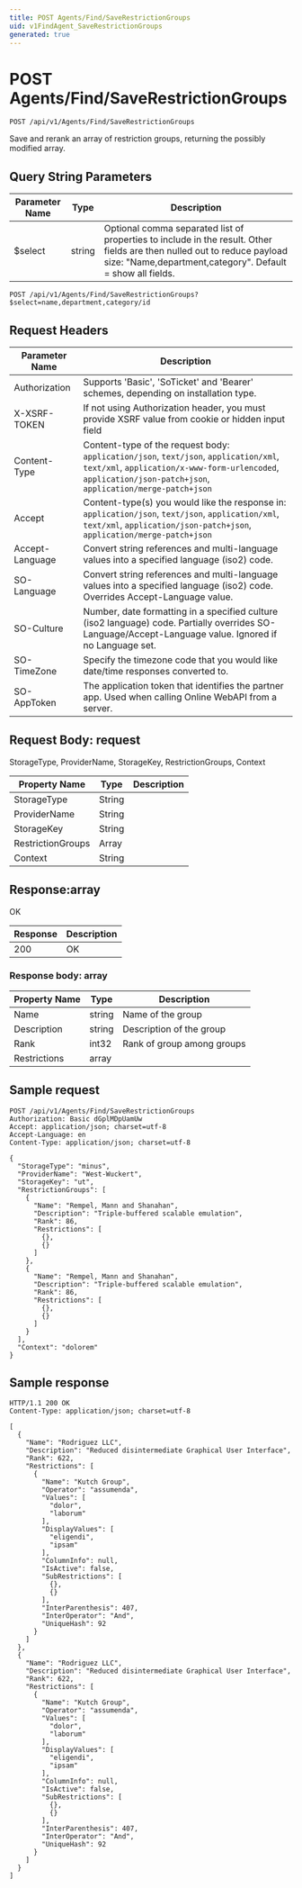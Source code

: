 ```yaml
---
title: POST Agents/Find/SaveRestrictionGroups
uid: v1FindAgent_SaveRestrictionGroups
generated: true
---
```


# POST Agents/Find/SaveRestrictionGroups

```http
POST /api/v1/Agents/Find/SaveRestrictionGroups
```

Save and rerank an array of restriction groups, returning the possibly modified array.







## Query String Parameters

| Parameter Name | Type |  Description |
|----------------|------|--------------|
| $select | string |  Optional comma separated list of properties to include in the result. Other fields are then nulled out to reduce payload size: "Name,department,category". Default = show all fields. |

```http
POST /api/v1/Agents/Find/SaveRestrictionGroups?$select=name,department,category/id
```


## Request Headers

| Parameter Name | Description |
|----------------|-------------|
| Authorization  | Supports 'Basic', 'SoTicket' and 'Bearer' schemes, depending on installation type. |
| X-XSRF-TOKEN   | If not using Authorization header, you must provide XSRF value from cookie or hidden input field |
| Content-Type | Content-type of the request body: `application/json`, `text/json`, `application/xml`, `text/xml`, `application/x-www-form-urlencoded`, `application/json-patch+json`, `application/merge-patch+json` |
| Accept         | Content-type(s) you would like the response in: `application/json`, `text/json`, `application/xml`, `text/xml`, `application/json-patch+json`, `application/merge-patch+json` |
| Accept-Language | Convert string references and multi-language values into a specified language (iso2) code. |
| SO-Language | Convert string references and multi-language values into a specified language (iso2) code. Overrides Accept-Language value. |
| SO-Culture | Number, date formatting in a specified culture (iso2 language) code. Partially overrides SO-Language/Accept-Language value. Ignored if no Language set. |
| SO-TimeZone | Specify the timezone code that you would like date/time responses converted to. |
| SO-AppToken | The application token that identifies the partner app. Used when calling Online WebAPI from a server. |

## Request Body: request 

StorageType, ProviderName, StorageKey, RestrictionGroups, Context 

| Property Name | Type |  Description |
|----------------|------|--------------|
| StorageType | String |  |
| ProviderName | String |  |
| StorageKey | String |  |
| RestrictionGroups | Array |  |
| Context | String |  |

## Response:array

OK

| Response | Description |
|----------------|-------------|
| 200 | OK |

### Response body: array

| Property Name | Type |  Description |
|----------------|------|--------------|
| Name | string | Name of the group |
| Description | string | Description of the group |
| Rank | int32 | Rank of group among groups |
| Restrictions | array |  |

## Sample request

```http!
POST /api/v1/Agents/Find/SaveRestrictionGroups
Authorization: Basic dGplMDpUamUw
Accept: application/json; charset=utf-8
Accept-Language: en
Content-Type: application/json; charset=utf-8

{
  "StorageType": "minus",
  "ProviderName": "West-Wuckert",
  "StorageKey": "ut",
  "RestrictionGroups": [
    {
      "Name": "Rempel, Mann and Shanahan",
      "Description": "Triple-buffered scalable emulation",
      "Rank": 86,
      "Restrictions": [
        {},
        {}
      ]
    },
    {
      "Name": "Rempel, Mann and Shanahan",
      "Description": "Triple-buffered scalable emulation",
      "Rank": 86,
      "Restrictions": [
        {},
        {}
      ]
    }
  ],
  "Context": "dolorem"
}
```

## Sample response

```http_
HTTP/1.1 200 OK
Content-Type: application/json; charset=utf-8

[
  {
    "Name": "Rodriguez LLC",
    "Description": "Reduced disintermediate Graphical User Interface",
    "Rank": 622,
    "Restrictions": [
      {
        "Name": "Kutch Group",
        "Operator": "assumenda",
        "Values": [
          "dolor",
          "laborum"
        ],
        "DisplayValues": [
          "eligendi",
          "ipsam"
        ],
        "ColumnInfo": null,
        "IsActive": false,
        "SubRestrictions": [
          {},
          {}
        ],
        "InterParenthesis": 407,
        "InterOperator": "And",
        "UniqueHash": 92
      }
    ]
  },
  {
    "Name": "Rodriguez LLC",
    "Description": "Reduced disintermediate Graphical User Interface",
    "Rank": 622,
    "Restrictions": [
      {
        "Name": "Kutch Group",
        "Operator": "assumenda",
        "Values": [
          "dolor",
          "laborum"
        ],
        "DisplayValues": [
          "eligendi",
          "ipsam"
        ],
        "ColumnInfo": null,
        "IsActive": false,
        "SubRestrictions": [
          {},
          {}
        ],
        "InterParenthesis": 407,
        "InterOperator": "And",
        "UniqueHash": 92
      }
    ]
  }
]
```